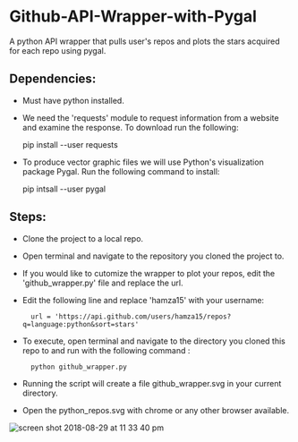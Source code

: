 # Github-API-Wrapper-with-Pygal
A python API wrapper that pulls user's repos and plots the stars acquired for each repo using pygal.

## Dependencies:

- Must have python installed.
- We need the 'requests' module to request information from a website and examine the response. To download run the following:

	pip install --user requests
	
- To produce vector graphic files we will use Python's visualization package Pygal. Run the following command to install:
	
	pip intsall --user pygal
	
## Steps:

- Clone the project to a local repo.
- Open terminal and navigate to the repository you cloned the project to.
- If you would like to cutomize the wrapper to plot your repos, edit the 'github_wrapper.py' file and replace the url.
- Edit the following line and replace 'hamza15' with your username:

        url = 'https://api.github.com/users/hamza15/repos?q=language:python&sort=stars'
	
- To execute, open terminal and navigate to the directory you cloned this repo to and run with the following command :
	
        python github_wrapper.py

- Running the script will create a file github_wrapper.svg in your current directory.
- Open the python_repos.svg with chrome or any other browser available.



![screen shot 2018-08-29 at 11 33 40 pm](https://user-images.githubusercontent.com/5506327/44828036-0899f200-abe4-11e8-8cf4-600e13c51d6d.png)
